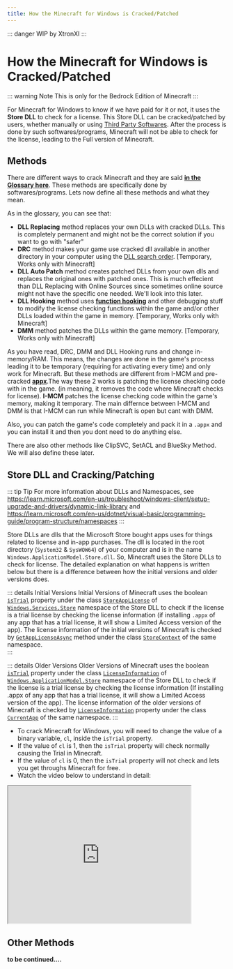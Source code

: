 ```yaml
---
title: How the Minecraft for Windows is Cracked/Patched
---
```

::: danger
WIP by XtronXI
:::

# How the Minecraft for Windows is Cracked/Patched

::: warning Note
This is only for the Bedrock Edition of Minecraft
:::

For Minecraft for Windows to know if we have paid for it or not, it uses the **Store DLL** to check for a license. This Store DLL can be cracked/patched by users, whether manually or using [Third Party Softwares](/windows/minecraft-for-windows#unlockers-for-minecraft-for-windows). After the process is done by such softwares/programs, Minecraft will not be able to check for the license, leading to the Full version of Minecraft. 

## Methods

There are different ways to crack Minecraft and they are said [**in the Glossary here**](/windows/minecraft-for-windows#minecraft-for-windows). These methods are specifically done by softwares/programs. Lets now define all these methods and what they mean.

As in the glossary, you can see that:
- **DLL Replacing** method replaces your own DLLs with cracked DLLs. This is completely permanent and might not be the correct solution if you want to go with "safer"
- **DRC** method makes your game use cracked dll available in another directory in your computer using the [DLL search order](https://learn.microsoft.com/en-us/windows/win32/dlls/dynamic-link-library-search-order). [Temporary, Works only with Minecraft]
- **DLL Auto Patch** method creates patched DLLs from your own dlls and replaces the original ones with patched ones. This is much effecient than DLL Replacing with Online Sources since sometimes online source might not have the specific one needed. We'll look into this later.
- **DLL Hooking** method uses [**function hooking**](https://kylehalladay.com/blog/2020/11/13/Hooking-By-Example.html) and other debugging stuff to modify the license checking functions within the game and/or other DLLs loaded within the game in memory. [Temporary, Works only with Minecraft]
- **DMM** method patches the DLLs within the game memory. [Temporary, Works only with Minecraft] 

As you have read, DRC, DMM and DLL Hooking runs and change in-memory/RAM. This means, the changes are done in the game's process leading it to be temporary (requiring for activating every time) and only work for Minecraft. But these methods are different from I-MCM and pre-cracked [**appx**](https://fileinfo.com/extension/appx).The way these 2 works is patching the license checking code with in the game. (in meaning, it removes the code where Minecraft checks for license). **I-MCM** patches the license checking code within the game's memory, making it temporary. The main differnce between I-MCM and DMM is that I-MCM can run while Minecraft is open but cant with DMM.

Also, you can patch the game's code completely and pack it in a `.appx` and you can install it and then you dont need to do anything else. 

There are also other methods like ClipSVC, SetACL and BlueSky Method. We will also define these later.

## Store DLL and Cracking/Patching

::: tip Tip
For more information about DLLs and Namespaces, see https://learn.microsoft.com/en-us/troubleshoot/windows-client/setup-upgrade-and-drivers/dynamic-link-library and https://learn.microsoft.com/en-us/dotnet/visual-basic/programming-guide/program-structure/namespaces
:::

Store DLLs are dlls that the Microsoft Store bought apps uses for things related to license and in-app purchases. The dll is located in the root directory (`System32` & `SysWOW64`) of your computer and is in the name `Windows.ApplicationModel.Store.dll`. So, Minecraft uses the Store DLLs to check for license. The detailed explanation on what happens is written below but there is a difference between how the initial versions and older versions does.

::: details Initial Versions
Initial Versions of Minecraft uses the boolean [`isTrial`](https://learn.microsoft.com/en-us/uwp/api/windows.services.store.storeapplicense.istrial) property under the class [`StoreAppLicense`](https://learn.microsoft.com/en-us/uwp/api/windows.services.store.storeapplicense) of [`Windows.Services.Store`](https://learn.microsoft.com/en-us/uwp/api/windows.services.store) namespace of the Store DLL to check if the license is a trial license by checking the license information (if installing `.appx` of any app that has a trial license, it will show a Limited Access version of the app). The license information of the initial versions of Minecraft is checked by [`GetAppLicenseAsync`](https://learn.microsoft.com/en-us/uwp/api/windows.services.store.storecontext.getapplicenseasync) method under the class [`StoreContext`](https://learn.microsoft.com/en-us/uwp/api/windows.services.store) of the same namespace.   
:::

::: details Older Versions
Older Versions of Minecraft uses the boolean [`isTrial`](https://learn.microsoft.com/en-us/uwp/api/windows.applicationmodel.store.licenseinformation.istrial) property under the class [`LicenseInformation`](https://learn.microsoft.com/en-us/uwp/api/windows.applicationmodel.store.licenseinformation) of [`Windows.ApplicationModel.Store`](https://learn.microsoft.com/en-us/uwp/api/windows.services.store) namespace of the Store DLL to check if the license is a trial license by checking the license information (If installing .appx of any app that has a trial license, it will show a Limited Access version of the app). The license information of the older versions of Minecraft is checked by [`LicenseInformation`](https://learn.microsoft.com/en-us/uwp/api/windows.applicationmodel.store.currentapp.licenseinformation) property under the class [`CurrentApp`](https://learn.microsoft.com/en-us/uwp/api/windows.applicationmodel.store.currentapp) of the same namespace.
:::

- To crack Minecraft for Windows, you will need to change the value of a binary variable, `cl`, inside the `isTrial` property. 
- If the value of `cl` is 1, then the `isTrial` property will check normally causing the Trial in Minecraft. 
- If the value of `cl` is 0, then the `isTrial` property will not check and lets you get throughs Minecraft for free.
- Watch the video below to understand in detail:

<iframe width="420" height="315" src="https://youtube.com/embed/h2W6vzLN8Fg"></iframe> 

## Other Methods

**to be continued....**
